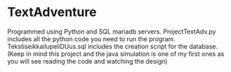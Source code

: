 # TextAdventure
Programmed using Python and SQL mariadb servers.
ProjectTextAdv.py includes all the python code you need to run the program.
TekstiseikkailupeliDUus.sql includes the creation script for the database.
(Keep in mind this project and the java simulation is one of my first ones as you will see reading the code and watching the design)
